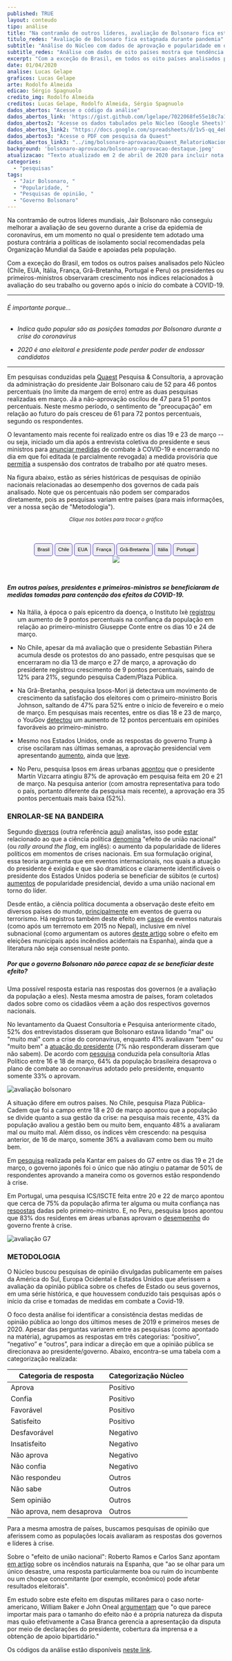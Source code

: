 ```yaml
---
published: TRUE
layout: conteudo
tipo: análise
title: "Na contramão de outros líderes, avaliação de Bolsonaro fica estagnada durante pandemia"
titulo_redes: "Avaliação de Bolsonaro fica estagnada durante pandemia"
subtitle: "Análise do Núcleo com dados de aprovação e popularidade em oito países mostra que tendência do presidente brasileiro é a única negativa - ele é o único que tem se posicionado ativamente contra recomendações da Organização Mundial da Saúde sobre isolamento social no combate ao coronavírus."
subtitle_redes: "Análise com dados de oito países mostra que tendência do presidente brasileiro é a única negativa."
excerpt: "Com a exceção do Brasil, em todos os oito países analisados pelo Núcleo os presidentes ou primeiros-ministros observaram crescimento nos índices relacionados à avaliação do seu trabalho ou governo após o início do combate à COVID-19."
date: 01/04/2020
analise: Lucas Gelape
graficos: Lucas Gelape
arte: Rodolfo Almeida
edicao: Sérgio Spagnuolo
credito_img: Rodolfo Almeida
creditos: Lucas Gelape, Rodolfo Almeida, Sérgio Spagnuolo
dados_abertos: "Acesse o código da análise"
dados_abertos_link: 'https://gist.github.com/lgelape/7022068fe55e18c7a100cfceb01a70d9'
dados_abertos2: "Acesse os dados tabulados pelo Núcleo (Google Sheets)"
dados_abertos_link2: "https://docs.google.com/spreadsheets/d/1v5-qq_4eLAi-Putcgc7pTkdcCUR5q97wuWZr0JQqwXE/edit?usp=sharing"
dados_abertos3: "Acesse o PDF com pesquisa da Quaest"
dados_abertos_link3: "../img/bolsonaro-aprovacao/Quaest_RelatorioNacional_Mar2020_1_Avaliação.pdf"
background: 'bolsonaro-aprovacao/bolsonaro-aprovacao-destaque.jpeg'
atualizacao: "Texto atualizado em 2 de abril de 2020 para incluir nota sobre comparabilidade de percentuais de pesquisas entre países."
categories:
  - "pesquisas"
tags:
  - "Jair Bolsonaro, "
  - "Popularidade, "
  - "Pesquisas de opinião, "
  - "Governo Bolsonaro"
---
```




Na contramão de outros líderes mundiais, Jair Bolsonaro não conseguiu melhorar a avaliação de seu governo durante a crise da epidemia de coronavírus, em um momento no qual o presidente tem adotado uma postura contrária a políticas de isolamento social recomendadas pela Organização Mundial da Saúde e apoiadas pela população.

Com a exceção do Brasil, em todos os outros países analisados pelo Núcleo (Chile, EUA, Itália, França, Grã-Bretanha, Portugal e Peru) os presidentes ou primeiros-ministros observaram crescimento nos índices relacionados à avaliação do seu trabalho ou governo após o início do combate à COVID-19.

---

###### É importante porque...

- *Indica quão popular são as posições tomadas por Bolsonaro durante a crise do coronavírus*

- *2020 é ano eleitoral e presidente pode perder poder de endossar candidatos*

---

Em pesquisas conduzidas pela [Quaest](http://quaest.com.br/) Pesquisa & Consultoria, a aprovação da administração do presidente Jair Bolsonaro caiu de 52 para 46 pontos percentuais (no limite da margem de erro) entre as duas pesquisas realizadas em março. Já a não-aprovação oscilou de 47 para 51 pontos percentuais. Neste mesmo período, o sentimento de "preocupação" em relação ao futuro do país cresceu de 61 para 72 pontos percentuais, segundo os respondentes.

O levantamento mais recente foi realizado entre os dias 19 e 23 de março -- ou seja, iniciado um dia após a entrevista coletiva do presidente e seus ministros para [anunciar medidas](https://g1.globo.com/jornal-nacional/noticia/2020/03/18/bolsonaro-reune-ministros-e-anuncia-medidas-para-a-crise-da-covid-19.ghtml) de combate à COVID-19 e encerrando no dia em que foi editada (e parcialmente revogada) a medida provisória que [permitia](https://economia.uol.com.br/noticias/redacao/2020/03/23/mp-governo-bolsonaro-contrato-de-trabalho-coronavirus.htm) a suspensão dos contratos de trabalho por até quatro meses.

Na figura abaixo, estão as séries históricas de pesquisas de opinião nacionais relacionadas ao desempenho dos governos de cada país analisado. Note que os percentuais não podem ser comparados diretamente, pois as pesquisas variam entre países (para mais informações, ver a nossa seção de "Metodologia").

<p style="text-align:center"><i class="far fa-hand-pointer"></i> <small><em>Clique nos botões para trocar o gráfico</em></small></p>

<div id="content">
<div id="thumb_img" class="cf">
  <button class="active botao" onclick="changeimg('../img/bolsonaro-aprovacao/avaliacao_Brasil_nome.png',this);">Brasil
  </button>
  <button class="botao" onclick="changeimg('../img/bolsonaro-aprovacao/avaliacao_Chile_pais.png',this);">Chile
  </button>
  <button class="botao" onclick="changeimg('../img/bolsonaro-aprovacao/avaliacao_EUA_pais.png',this);">EUA
  </button>
  <button class="botao" onclick="changeimg('../img/bolsonaro-aprovacao/avaliacao_Franca_pais.png',this);">França
  </button>
  <button class="botao" onclick="changeimg('../img/bolsonaro-aprovacao/avaliacao_GB_pais.png',this);">Grã-Bretanha
  </button>
  <button class="botao" onclick="changeimg('../img/bolsonaro-aprovacao/avaliacao_Italia_pais.png',this);">Itália
  </button>
  <button class="botao" onclick="changeimg('../img/bolsonaro-aprovacao/avaliacao_Portugal_pais.png',this);">Portugal
  </button>
</div>
  <div id="featured_img">
    <img id="img" src="../img/bolsonaro-aprovacao/avaliacao_Brasil_nome.png">
  </div>
</div>

##### Em outros países, presidentes e primeiros-ministros se beneficiaram de medidas tomadas para contenção dos efeitos da COVID-19.

* Na Itália, à época o país epicentro da doença, o Instituto Ixè [registrou](https://www.istitutoixe.it/2020/03/24/gli-italiani-e-il-coronavirus-24-marzo/) um aumento de 9 pontos percentuais na confiança da população em relação ao primeiro-ministro Giuseppe Conte entre os dias 10 e 24 de março.

* No Chile, apesar da má avaliação que o presidente Sebastián Piñera acumula desde os protestos do ano passado, entre pesquisas que se encerraram no dia 13 de março e 27 de março, a aprovação do presidente registrou crescimento de 9 pontos percentuais, saindo de 12% para 21%, segundo pesquisa Cadem/Plaza Pública.

* Na Grã-Bretanha, pesquisa Ipsos-Mori já detectava um movimento de crescimento da satisfação dos eleitores com o primeiro-ministro Boris Johnson, saltando de 47% para 52% entre o início de fevereiro e o meio de março. Em pesquisas mais recentes, entre os dias 18 e 23 de março, o YouGov [detectou](https://yougov.co.uk/topics/politics/articles-reports/2020/03/24/coronavirus-reaction-pushes-pms-popularity-positiv) um aumento de 12 pontos percentuais em opiniões favoráveis ao primeiro-ministro.

* Mesmo nos Estados Unidos, onde as respostas do governo Trump à crise oscilaram nas últimas semanas, a aprovação presidencial vem apresentando [aumento](https://projects.fivethirtyeight.com/trump-approval-ratings/), ainda que [leve](https://twitter.com/RachelBitecofer/status/1243532991453892610).

* No Peru, pesquisa Ipsos em áreas urbanas [apontou](https://www.ipsos.com/es-pe/encuesta-de-opinion-cuarentena-covid-19k) que o presidente Martín Vizcarra atingiu 87% de aprovação em pesquisa feita em 20 e 21 de março. Na pesquisa anterior (com amostra representativa para todo o país, portanto diferente da pesquisa mais recente), a aprovação era 35 pontos percentuais mais baixa (52%).

### ENROLAR-SE NA BANDEIRA

Segundo [diversos](https://fivethirtyeight.com/features/trumps-reelection-may-hinge-on-the-economy-and-coronavirus/) (outra referência [aqui](https://www.bloomberg.com/opinion/articles/2020-03-28/coronavirus-gives-boris-johnson-s-political-immunity)) analistas, isso pode [estar](https://www1.folha.uol.com.br/colunas/marcus-melo/2020/03/razoes-da-desordem.shtml) relacionado ao que a ciência política [denomina](https://www.theguardian.com/news/datablog/2020/jan/04/trump-iran-suleimani-president-approval-ratings) "efeito de união nacional" (ou _rally around the flag_, em inglês): o aumento da popularidade de líderes políticos em momentos de crises nacionais. Em sua formulação original, essa teoria argumenta que em eventos internacionais, nos quais a atuação do presidente é exigida e que são dramáticos e claramente identificáveis o presidente dos Estados Unidos poderia se beneficiar de súbitos (e curtos) [aumentos](https://www.jstor.org/stable/1955610) de popularidade presidencial, devido a uma união nacional em torno do líder.

Desde então, a ciência política documenta a observação deste efeito em diversos países do mundo, [principalmente](https://journals.sagepub.com/doi/10.1177/1354068809346073) em eventos de guerra ou terrorismo. Há registros também deste efeito em [casos](https://ceciliahmo.files.wordpress.com/2020/03/can_natural_disasters_have_a_rallyeffect.pdf) de eventos naturais  (como após um terremoto em 2015 no Nepal), inclusive em nível subnacional (como argumentam os autores [deste artigo](https://journals.sagepub.com/doi/abs/10.1177/0010414019858959) sobre o efeito em eleições municipais após incêndios acidentais na Espanha), ainda que a literatura não seja consensual neste ponto.

##### Por que o governo Bolsonaro não parece capaz de se beneficiar deste efeito?

Uma possível resposta estaria nas respostas dos governos (e a avaliação da população a eles). Nesta mesma amostra de países, foram coletados dados sobre como os cidadãos vêem a ação dos respectivos governos nacionais.

No levantamento da Quaest Consultoria e Pesquisa anteriormente citado, 52% dos entrevistados disseram que Bolsonaro estava lidando "mal" ou "muito mal" com a crise do coronavírus, enquanto 41% avaliavam "bem" ou "muito bem" a [atuação do presidente](https://www.itatiaia.com.br/noticia/maioria-dos-brasileiros-considera-pandemia-de) (7% não responderam disseram que não sabem). De acordo com [pesquisa](http://atlaspolitico.com.br/downloads/Atlas_BR_031820.pdf) conduzida pela consultoria Atlas Político entre 16 e 18 de março, 64% da população brasileira desaprova o plano de combate ao coronavírus adotado pelo presidente, enquanto somente 33% o aprovam.

![avaliação bolsonaro](../img/bolsonaro-aprovacao/grafico_bolsonaro.png)

A situação difere em outros países. No Chile, pesquisa Plaza Pública-Cadem que foi a campo entre 18 e 20 de março apontou que a população se divide quanto a sua gestão da crise: na pesquisa mais recente, 43% da população avaliou a gestão bem ou muito bem, enquanto 48% a avaliaram mal ou muito mal. Além disso, os índices vêm crescendo: na pesquisa anterior, de 16 de março, somente 36% a avaliavam como bem ou muito bem.

Em [pesquisa](https://www.kantar.com/Inspiration/Coronavirus/Seven-in-ten-in-G7-say-personal-income-has-or-will-be-affected-by-coronavirus) realizada pela Kantar em países do G7 entre os dias 19 e 21 de março, o governo japonês foi o único que não atingiu o patamar de 50% de respondentes aprovando a maneira como os governos estão respondendo à crise.

Em Portugal, uma pesquisa ICS/ISCTE feita entre 20 e 22 de março apontou que cerca de 75% da população afirma ter alguma ou muita confiança nas [respostas](https://sondagens-ics-ul.iscte-iul.pt/wp-content/uploads/2020/03/Sondagem-ICS_ISCTE_Mar%C3%A7o2020_Covid.pdf) dadas pelo primeiro-ministro. E, no Peru, pesquisa Ipsos apontou que 83% dos residentes em áreas urbanas aprovam o [desempenho](https://www.ipsos.com/es-pe/encuesta-de-opinion-cuarentena-covid-19) do governo frente à crise.

![avaliação G7](../img/bolsonaro-aprovacao/grafico_g7.png)


### METODOLOGIA

O Núcleo buscou pesquisas de opinião divulgadas publicamente em países da América do Sul, Europa Ocidental e Estados Unidos que aferissem a avaliação da opinião pública sobre os chefes de Estado ou seus governos, em uma série histórica, e que houvessem conduzido tais pesquisas após o início da crise e tomadas de medidas em combate a Covid-19.

O foco desta análise foi identificar a consistência destas medidas de opinião pública ao longo dos últimos meses de 2019 e primeiros meses de 2020. Apesar das perguntas variarem entre as pesquisas (como apontado na matéria), agrupamos as respostas em três categorias: “positivo”, “negativo” e “outros”, para indicar a direção em que a opinião pública se direcionava ao presidente/governo. Abaixo, encontra-se uma tabela com a categorização realizada:

| Categoria de resposta     | Categorização Núcleo |
|---------------------------|----------------------|
| Aprova                    | Positivo             |
| Confia                    | Positivo             |
| Favorável                 | Positivo             |
| Satisfeito                | Positivo             |
| Desfavorável              | Negativo             |
| Insatisfeito              | Negativo             |
| Não aprova                | Negativo             |
| Não confia                | Negativo             |
| Não respondeu             | Outros               |
| Não sabe                  | Outros               |
| Sem opinião               | Outros               |
| Não aprova, nem desaprova | Outros               |

Para a mesma amostra de países, buscamos pesquisas de opinião que aferissem como as populações locais avaliaram as respostas dos governos e líderes à crise.

Sobre o "efeito de união nacional": Roberto Ramos e Carlos Sanz apontam [em artigo](https://journals.sagepub.com/doi/abs/10.1177/0010414019858959) sobre os incêndios naturais na Espanha, que "ao se olhar para um único desastre, uma resposta particularmente boa ou ruim do incumbente ou um choque concomitante (por exemplo, econômico) pode afetar resultados eleitorais".

Em estudo sobre este efeito em disputas militares para o caso norte-americano, William Baker e John Oneal [argumentam](https://journals.sagepub.com/doi/10.1177/0022002701045005006) que "o que parece importar mais para o tamanho do efeito não é a própria natureza da disputa mas quão efetivamente a Casa Branca gerencia a apresentação da disputa por meio de declarações do presidente, cobertura da imprensa e a obtenção de apoio bipartidário."

Os códigos da análise estão disponíveis [neste link](https://gist.github.com/lgelape/7022068fe55e18c7a100cfceb01a70d9).

<style>
.expandimg{
  width: 900px !important;
}

@media(max-width:767px) {
    .expandimg {
      display: none;
    }
  }

.botao {
  border-radius: 5px;
  background-color: #eeeeee;
  padding: 5px 7px;
  font-size: 0.8em;
  line-height: 1.5em;
  border: 1px solid #4b31dd
}

.botao:hover {
  background-color: #4b31dd;
  color: #fff;
}

.cf:before, .cf:after {
	 content: "";
	 display: table;
}
 .cf:after {
	 clear: both;
}
 .cf {
	 zoom: 1;
}
 #content {
	 max-width: 650px;
	 margin: 3rem auto;
	 text-align: center;
}
 #featured_img img, #thumb_img img {
	 max-width: 100%;
}
 #thumb_img {
	 margin-top: 2%;
}
 #thumb_img img {
	 float: left;
	 max-width: 32%;
	 width: 32%;
	 cursor: pointer;
	 margin-right: 2%;
	 border: 2px solid #eee;
	 box-sizing: border-box;
}
 #thumb_img img.active {
	 border: 2px solid #cac6b8;
}
 #thumb_img img:last-child {
	 margin-right: 0;
}

</style>

<script>
function changeimg(url,e) {
  document.getElementById("img").src = url;
  let nodes = document.getElementById("thumb_img");
  let img_child = nodes.children;
  for (i = 0; i < img_child.length; i++) {
    img_child[i].classList.remove('active')
  }
  e.classList.add('active');

}
</script>
